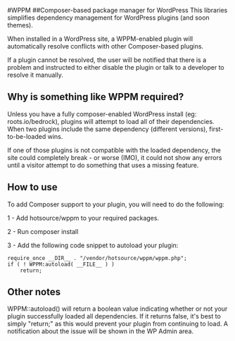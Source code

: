 #WPPM
##Composer-based package manager for WordPress
This libraries simplifies dependency management for WordPress plugins (and soon themes). 

When installed in a WordPress site, a WPPM-enabled plugin will automatically resolve conflicts with other Composer-based plugins.

If a plugin cannot be resolved, the user will be notified that there is a problem and instructed to either disable the plugin or 
talk to a developer to resolve it manually.

## Why is something like WPPM required?
Unless you have a fully composer-enabled WordPress install (eg: roots.io/bedrock), plugins will attempt to load
all of their dependencies. When two plugins include the same dependency (different versions), first-to-be-loaded wins.

If one of those plugins is not compatible with the loaded dependency, the site could completely break - or worse (IMO), 
 it could not show any errors until a visitor attempt to do something that uses a missing feature.

## How to use
To add Composer support to your plugin, you will need to do the following:
 
 1 - Add hotsource/wppm to your required packages.
 
 2 - Run composer install
 
 3 - Add the following code snippet to autoload your plugin:
  
  ```
  require_once __DIR__ . "/vendor/hotsource/wppm/wppm.php";
  if ( ! WPPM:autoload( __FILE__ ) )
      return;
  ```

## Other notes

WPPM::autoload() will return a boolean value indicating whether or not your plugin successfully loaded all dependencies.
If it returns false, it's best to simply "return;" as this would prevent your plugin from continuing to load.
A notification about the issue will be shown in the WP Admin area.